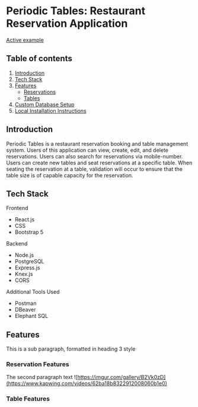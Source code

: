 # Periodic Tables: Restaurant Reservation Application


[Active example](https://restaurant-reservation-final-capstone.vercel.app/dashboard) 

## Table of contents
1. [Introduction](#introduction)
2. [Tech Stack](#techStack)
3. [Features](#features)
    - [Reservations](#reservations)
    - [Tables](#tables)
4. [Custom Database Setup](#databaseSetup)
5. [Local Installation Instructions](#installation)

## Introduction <a name="introduction"></a>
Periodic Tables is a restaurant reservation booking and table management system. Users of this application can view, create, edit, and delete reservations. Users can also search for reservations via mobile-number. Users can create new tables and seat reservations at a specific table. When seating the reservation at a table, validation will occur to ensure that the table size is of capable capacity for the reservation.

## Tech Stack <a name="techStack"></a>
Frontend
- React.js
- CSS
- Bootstrap 5

Backend
- Node.js
- PostgreSQL
- Express.js
- Knex.js
- CORS

Additional Tools Used
- Postman
- DBeaver
- Elephant SQL


## Features <a name="features"></a>
This is a sub paragraph, formatted in heading 3 style

### Reservation Features <a name="reservations"></a>
The second paragraph text
![https://imgur.com/gallery/B2Vk0zD](https://www.kapwing.com/videos/62ba18b8322912008060b1e0)




### Table Features <a name="tables"></a>
